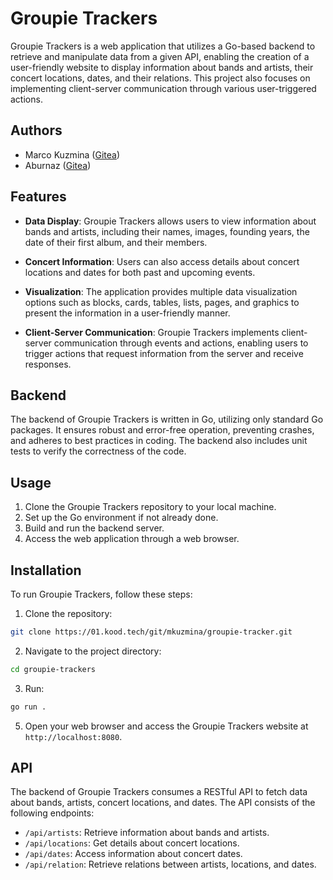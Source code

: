 # Groupie Trackers

Groupie Trackers is a web application that utilizes a Go-based backend to retrieve and manipulate data from a given API, enabling the creation of a user-friendly website to display information about bands and artists, their concert locations, dates, and their relations. This project also focuses on implementing client-server communication through various user-triggered actions.

## Authors

- Marco Kuzmina ([Gitea](https://01.kood.tech/git/mkuzmina))
- Aburnaz ([Gitea](https://01.kood.tech/git/aburnaz))

## Features

- **Data Display**: Groupie Trackers allows users to view information about bands and artists, including their names, images, founding years, the date of their first album, and their members.

- **Concert Information**: Users can also access details about concert locations and dates for both past and upcoming events.

- **Visualization**: The application provides multiple data visualization options such as blocks, cards, tables, lists, pages, and graphics to present the information in a user-friendly manner.

- **Client-Server Communication**: Groupie Trackers implements client-server communication through events and actions, enabling users to trigger actions that request information from the server and receive responses.

## Backend

The backend of Groupie Trackers is written in Go, utilizing only standard Go packages. It ensures robust and error-free operation, preventing crashes, and adheres to best practices in coding. The backend also includes unit tests to verify the correctness of the code.

## Usage

1. Clone the Groupie Trackers repository to your local machine.
2. Set up the Go environment if not already done.
3. Build and run the backend server.
4. Access the web application through a web browser.

## Installation

To run Groupie Trackers, follow these steps:

1. Clone the repository:

```bash
git clone https://01.kood.tech/git/mkuzmina/groupie-tracker.git
```

2. Navigate to the project directory:

```bash
cd groupie-trackers
```

3. Run:

```bash
go run .
```


5. Open your web browser and access the Groupie Trackers website at `http://localhost:8080`.

## API

The backend of Groupie Trackers consumes a RESTful API to fetch data about bands, artists, concert locations, and dates. The API consists of the following endpoints:

- `/api/artists`: Retrieve information about bands and artists.
- `/api/locations`: Get details about concert locations.
- `/api/dates`: Access information about concert dates.
- `/api/relation`: Retrieve relations between artists, locations, and dates.

